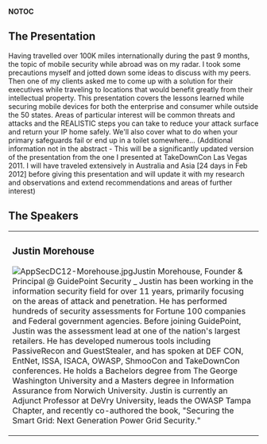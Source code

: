 <noinclude></noinclude> __NOTOC__

## The Presentation

Having travelled over 100K miles internationally during the past 9
months, the topic of mobile security while abroad was on my radar. I
took some precautions myself and jotted down some ideas to discuss with
my peers. Then one of my clients asked me to come up with a solution for
their executives while traveling to locations that would benefit greatly
from their intellectual property. This presentation covers the lessons
learned while securing mobile devices for both the enterprise and
consumer while outside the 50 states. Areas of particular interest will
be common threats and attacks and the REALISTIC steps you can take to
reduce your attack surface and return your IP home safely. We'll also
cover what to do when your primary safeguards fail or end up in a toilet
somewhere...
(Additional information not in the abstract - This will be a
significantly updated version of the presentation from the one I
presented at TakeDownCon Las Vegas 2011. I will have traveled
extensively in Australia and Asia \[24 days in Feb 2012\] before giving
this presentation and will update it with my research and observations
and extend recommendations and areas of further interest)

## The Speakers

<table>

<tr>

<td>

### Justin Morehouse

![AppSecDC12-Morehouse.jpg](AppSecDC12-Morehouse.jpg
"AppSecDC12-Morehouse.jpg")Justin Morehouse, Founder & Principal @
GuidePoint Security _ Justin has been working in the information
security field for over 11 years, primarily focusing on the areas of
attack and penetration. He has performed hundreds of security
assessments for Fortune 100 companies and Federal government agencies.
Before joining GuidePoint, Justin was the assessment lead at one of the
nation's largest retailers. He has developed numerous tools including
PassiveRecon and GuestStealer, and has spoken at DEF CON, EntNet, ISSA,
ISACA, OWASP, ShmooCon and TakeDownCon conferences. He holds a Bachelors
degree from The George Washington University and a Masters degree in
Information Assurance from Norwich University. Justin is currently an
Adjunct Professor at DeVry University, leads the OWASP Tampa Chapter,
and recently co-authored the book, "Securing the Smart Grid: Next
Generation Power Grid Security."

</td>

</tr>

</table>

<noinclude></noinclude>